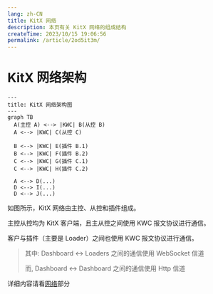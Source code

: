 ```yaml
---
lang: zh-CN
title: KitX 网络
description: 本页有关 KitX 网络的组成结构
createTime: 2023/10/15 19:06:56
permalink: /article/2od5it3m/
---
```


# KitX 网络架构

```mermaid
---
title: KitX 网络架构图
---
graph TB
  A(主控 A) <--> |KWC| B(从控 B)
  A <--> |KWC| C(从控 C)

  B <--> |KWC| E(插件 B.1)
  B <--> |KWC| F(插件 B.2)
  C <--> |KWC| G(插件 C.1)
  C <--> |KWC| H(插件 C.2)

  A <--> D(...)
  D <--> I(...)
  D <--> J(...)
```

如图所示，KitX 网络由主控、从控和插件组成。

主控从控均为 KitX 客户端，且主从控之间使用 KWC 报文协议进行通信。

客户与插件（主要是 Loader）之间也使用 KWC 报文协议进行通信。

> 其中: Dashboard <-> Loaders 之间的通信使用 WebSocket 信道
>
> 而, Dashboard <-> Dashboard 之间的通信使用 Http 信道

详细内容请看[网络](../network/README.md)部分
